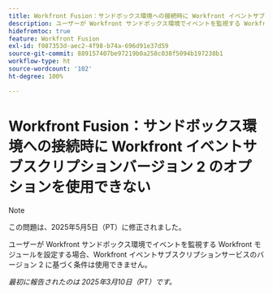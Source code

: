 ```yaml
---
title: Workfront Fusion：サンドボックス環境への接続時に Workfront イベントサブスクリプションバージョン 2 のオプションを使用できない
description: ユーザーが Workfront サンドボックス環境でイベントを監視する Workfront モジュールを設定する場合、Workfront イベントサブスクリプションサービスのバージョン 2 に基づく条件は使用できません。
hidefromtoc: true
feature: Workfront Fusion
exl-id: f087353d-aec2-4f98-b74a-696d91e37d59
source-git-commit: 889157407be97219b0a258c038f5094b197238b1
workflow-type: ht
source-wordcount: '102'
ht-degree: 100%

---
```


# Workfront Fusion：サンドボックス環境への接続時に Workfront イベントサブスクリプションバージョン 2 のオプションを使用できない

>[!NOTE]
>
>この問題は、2025年5月5日（PT）に修正されました。

ユーザーが Workfront サンドボックス環境でイベントを監視する Workfront モジュールを設定する場合、Workfront イベントサブスクリプションサービスのバージョン 2 に基づく条件は使用できません。

_最初に報告されたのは 2025年3月10日（PT）です。_
